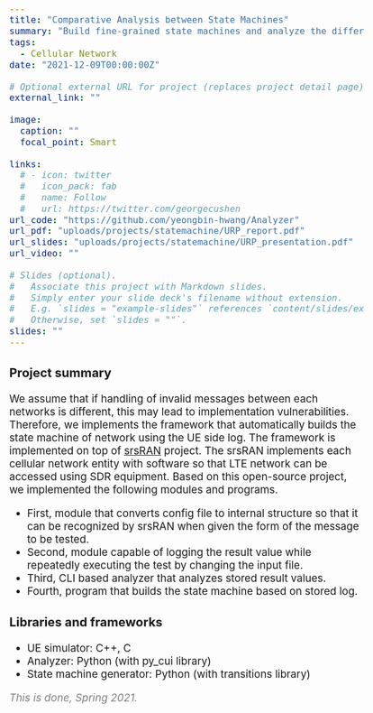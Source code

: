 ```yaml
---
title: "Comparative Analysis between State Machines"
summary: "Build fine-grained state machines and analyze the difference between state machines"
tags:
  - Cellular Network
date: "2021-12-09T00:00:00Z"

# Optional external URL for project (replaces project detail page).
external_link: ""

image:
  caption: ""
  focal_point: Smart

links:
  # - icon: twitter
  #   icon_pack: fab
  #   name: Follow
  #   url: https://twitter.com/georgecushen
url_code: "https://github.com/yeongbin-hwang/Analyzer"
url_pdf: "uploads/projects/statemachine/URP_report.pdf"
url_slides: "uploads/projects/statemachine/URP_presentation.pdf"
url_video: ""

# Slides (optional).
#   Associate this project with Markdown slides.
#   Simply enter your slide deck's filename without extension.
#   E.g. `slides = "example-slides"` references `content/slides/example-slides.md`.
#   Otherwise, set `slides = ""`.
slides: ""
---
```


<style>
body{
  font-size: 14pt;
  margin-left: 12%;
  margin-right: 12%;
  /* margin-bottom: -100px; */
}

@media only screen and (max-width: 768px) {
 body {
  font-size: 12pt;
  /* text-align:center; */
  margin-left: 0%;
  margin-right: 0%;
 }
}
</style>

### Project summary

We assume that if handling of invalid messages between each networks is different, this may lead to implementation vulnerabilities.
Therefore, we implements the framework that automatically builds the state machine of network using the UE side log.
The framework is implemented on top of <u>[srsRAN](https://github.com/srsran/srsRAN)</u> project.
The srsRAN implements each cellular network entity with software so that LTE network can be accessed using SDR equipment.
Based on this open-source project, we implemented the following modules and programs.

- First, module that converts config file to internal structure so that it can be recognized by srsRAN when given the form of the message to be tested.
- Second, module capable of logging the result value while repeatedly executing the test by changing the input file.
- Third, CLI based analyzer that analyzes stored result values.
- Fourth, program that builds the state machine based on stored log.

### Libraries and frameworks

- UE simulator: C++, C
- Analyzer: Python (with py_cui library)
- State machine generator: Python (with transitions library)

<span style="color: gray">
<i>This is done, Spring 2021.</i></span>
